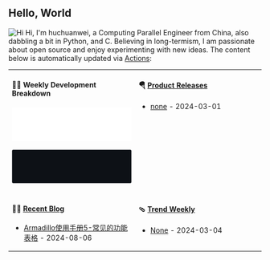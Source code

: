 ## Hello, World

<img src='https://qpluspicture.oss-cn-beijing.aliyuncs.com/6LjjQA/Hi.gif' alt='Hi' width="24"/> Hi, I'm huchuanwei, a Computing Parallel Engineer from China, also dabbling a bit in Python, and C. Believing in long-termism, I am passionate about open source and enjoy experimenting with new ideas. The content below is automatically updated via <a href="https://github.com/chuanweihu/chuanweihu/actions" target="_blank">Actions</a>:

<table width="960px">
<tr>
<td valign="top" width="50%">

#### 🏊‍♂️ Weekly Development Breakdown

![light](https://raw.githubusercontent.com/chuanweihu/chuanweihu/master/images/wakatime_weekly_language_stats.svg#gh-light-mode-only)

![dark](https://raw.githubusercontent.com/chuanweihu/chuanweihu/master/images/wakatime_weekly_language_stats_black.svg#gh-dark-mode-only)

</td>
<td valign="top" width="50%">

#### 🪂 <a href="https://github.com/chuanweihu/chuanweihu/blob/master/releases.md" target="_blank">Product Releases</a>

<!-- recent_releases starts -->
* <a href='none' target='_blank'>none</a> - 2024-03-01
<!-- recent_releases ends -->

</td>
</tr>
<tr>
<td valign="top" width="50%">

#### 🤾‍♂️ <a href="https://www.huchuanwei.com" target="_blank">Recent Blog</a>

<!-- blog starts -->
* <a href='https://www.huchuanwei.com/articles/2023-08/armadillo_userguide_5' target='_blank'>Armadillo使用手册5-常见的功能表格</a> - 2024-08-06
<!-- blog ends -->

</td>
<td valign="top" width="50%">

#### 🩴 <a href="https://www.huchuanwei.com" target="_blank">Trend Weekly</a>

<!-- weekly starts -->

* <a href='https://www.huchuanwei.com'>None</a> - 2024-03-04

<!-- weekly ends -->

</td>
</tr>

</table>
